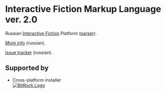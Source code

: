 # Interactive Fiction Markup Language ver. 2.0

Russian [Interactive Fiction](http://ifwiki.org/index.php/Interactive_fiction) Platform ([parser](http://ifwiki.org/index.php/Parser)).

[More info](http://forum.ifiction.ru/viewtopic.php?id=1765) (russian).

[Issue tracker](http://ifml2.myjetbrains.com) (russian).

## Supported by
* Cross-platform installer  
[![BitRock Logo](http://b8.icdn.ru/r/realsonic/2/55934082EhG.jpg)](http://bitrock.com)

